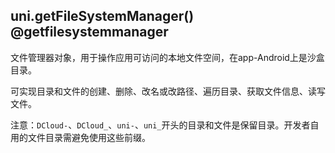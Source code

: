 ## uni.getFileSystemManager() @getfilesystemmanager

<!-- UTSAPIJSON.getFileSystemManager.description -->

文件管理器对象，用于操作应用可访问的本地文件空间，在app-Android上是沙盒目录。

可实现目录和文件的创建、删除、改名或改路径、遍历目录、获取文件信息、读写文件。

注意：`DCloud-`、`DCloud_`、`uni-`、`uni_`开头的目录和文件是保留目录。开发者自用的文件目录需避免使用这些前缀。

<!-- UTSAPIJSON.getFileSystemManager.param -->

<!-- UTSAPIJSON.getFileSystemManager.returnValue -->

<!-- UTSAPIJSON.getFileSystemManager.compatibility -->

<!-- UTSAPIJSON.getFileSystemManager.tutorial -->

<!-- UTSAPIJSON.getFileSystemManager.example -->

<!-- UTSAPIJSON.general_type.name -->

<!-- UTSAPIJSON.general_type.param -->
